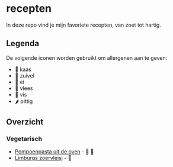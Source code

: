 # recepten

In deze repo vind je mijn favoriete recepten, van zoet tot hartig.

## Legenda

De volgende iconen worden gebruikt om allergenen aan te geven:

- 🧀 kaas
- 🥛 zuivel
- 🥚 ei
- 🥩 vlees
- 🍤 vis
- 🌶 pittig

## Overzicht

### Vegetarisch

- [Pompoenpasta uit de oven](./pompoenpasta_uit_de_oven.md) - 🧀 🥛
- [Limburgs zoervleisj](./zoervleisj.md) - 🥩
